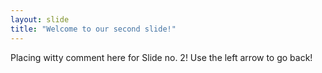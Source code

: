 ```yaml
---
layout: slide
title: "Welcome to our second slide!"
---
```

Placing witty comment here for Slide no. 2!
Use the left arrow to go back!

